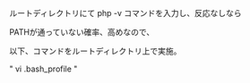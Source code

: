 ルートディレクトリにて
php -v コマンドを入力し、反応なしなら

PATHが通っていない確率、高めなので、

以下、コマンドをルートディレクトリ上で実施。

" vi .bash_profile "
